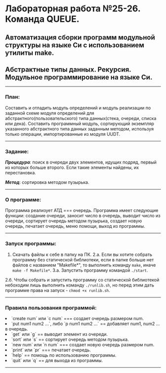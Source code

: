 # Лабораторная работа №25-26. Команда QUEUE. #
## Автоматизация сборки программ модульной структуры на языке Си с использованием утилиты make. ##
## Абстрактные типы данных. Рекурсия. Модульное программирование на языке Си. ##

***

### План: ###

<p>Составить и отладить модуль определений и модуль реализации по заданной схеме модуля определений для абстрактного(пользовательского) типа данных(стека, очереди, списка или дека).
Составить программный модуль, сортирующий экземпляр указанного абстрактного типа данных заданным методом, используя только операции, импортированные из модуля UUDT.</p>

***

### Задание: ###

***Процедура***: поиск в очереди двух элементов, идущих подряд, первый из которых больше второго. Если такие элементы найдены, их перестановка.

<p></p>

***Метод***: сортировка методом пузырька.

***

### О программе: ###

<p>Программа реализует АТД === очередь. Программа имеет следующие функции: создание очереди, заносит число в очередь, выводит число из очереди, сортирует очередь методом пузырька, создает новую очередь, печатает очередь, меню помощи,  выход из программы.</p>

***

### Запуск программы: ###

1. Скачать файлы к себе в папку на ПК.
2.a. Если вы хотите собрать программу без статической библиотеки, если в папке больше нет файлов с названием "Makefile*", то выполнить команду `make`, иначе `make -f Makefile*`.
3.a. Запустить программу командой `./start`.

2.б. Чтобы собрать и запустить программу со статической библиотекой небоходим лишь выполнить команду `./runlib.sh`, но перед этим дать программе права на запуск - `chmod +x runlib.sh`.

***

### Правила пользования программой: ###

<li>`create num` или `c num` === создает очередь размером num.</li>
<li> `put num1 num2 ...`, либо `p num1 num2 ...` == добавляет num1, num2 ... в очередь.</li>
<li>`get` или `g` == выводит элемент из очереди.</li>
<li>`sort` или `s` == сортирует очередь методом пузырька.</li>
<li>`new num` или `n num` === создает новую очередь размером num.</li>
<li>`print` или `pr` === печатает очередь.</li>
<li>`help` == помощь по использованию программы.</li>
<li>`quit` или `q` == для выхода из программы.</li>

***
